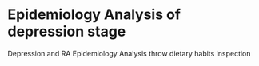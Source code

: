 # Epidemiology Analysis of depression stage
Depression and RA Epidemiology Analysis throw dietary habits inspection
